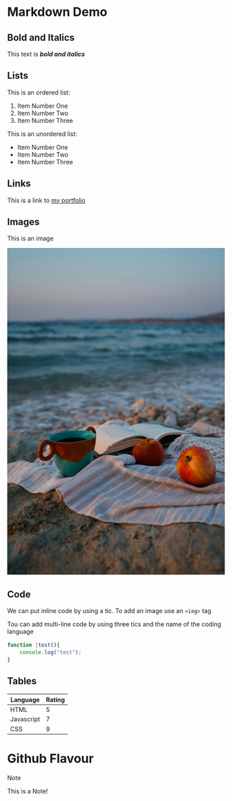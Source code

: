 
# Markdown Demo

## Bold and Italics

This text is **_bold and italics_**

## Lists

This is an ordered list:
1. Item Number One
2. Item Number Two
3. Item Number Three

This is an unordered list:
- Item Number One
- Item Number Two
- Item Number Three

## Links

This is a link to [my portfolio](https://github.com/NeerajCR7-web/)

## Images

This is an image

![BrickMM0 Beach](beach.jpg)

## Code

We can put inline code by using a tic.
To add an image use an `<img>` tag

Tou can add multi-line code by using three tics and the name of the coding language

```javascript
function |test(){
    console.log("test");
}
```

## Tables

| Language   | Rating |
| ---------- | ------ |
| HTML       | 5      |
| Javascript | 7      |
| CSS        | 9      |

# Github Flavour

>[!Note]
>This is a Note!